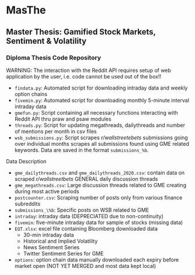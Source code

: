 # MasThe
## Master Thesis: Gamified Stock Markets, Sentiment & Volatility
### Diploma Thesis Code Repository

WARNING: The interaction with the Reddit API requires setup of web application by the user, i.e. code cannot be used out of the box!!

 - `findata.py`: Automated script for downloading intraday data and weekly option chains
 - `fivemin.py`: Automated script for downloading monthly 5-minute interval intraday data
 - `gmefun.py`: Script containing all necessary functions interacting with Reddit API thru praw and psaw modules
 - `threads.py`: Script for updating megathreads, dailythreads and number of mentions per month in csv files
 - `wsb_submissions.py`: Script scrapes _r/wallstreetebets_ submissions going over individual months scrapes all submissions found using GME related keywords. Data are saved in the format `submissions_%b`.
 
 
 Data Description
 
 - `gme_dailythreads.csv` and `gme_dailythreads_2020.csv`: contain data on scraped _r/wallstreetbets_ GENERAL daily discussion threads
 - `gme_megathreads.csv`: Large discussion threads related to GME creating during most active periods
 - `postcounter.csv`: Scraping number of posts only from various finance subreddits
 - `submissions_\%b`: Specific posts on WSB related to GME 
 - `intraday`: intraday data (DEPRECIATED due to non-continuity)
 - `fivemin`: five-minute intraday data for sample of stocks (missing data)
 - `EQT.xlsx`: excel file containing Bloomberg downloaded data
 	- 30-min intraday data
	- Historical and Implied Volatility
	- News Sentiment Series
	- Twitter Sentiment Series for GME
- `options`: option chain data manually downloaded each expiry before market open (NOT YET MERGED and most data kept local)
 